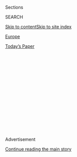 <div id="app">

<div>

<div>

<div>

<div class="NYTAppHideMasthead css-1q2w90k e1suatyy0">

<div class="section css-ui9rw0 e1suatyy2">

<div class="css-eph4ug er09x8g0">

<div class="css-6n7j50">

</div>

<span class="css-1dv1kvn">Sections</span>

<div class="css-10488qs">

<span class="css-1dv1kvn">SEARCH</span>

</div>

[Skip to content](#site-content)[Skip to site
index](#site-index)

</div>

<div id="masthead-section-label" class="css-1wr3we4 eaxe0e00">

[Europe](https://www.nytimes.com/section/world/europe)

</div>

<div class="css-10698na e1huz5gh0">

</div>

</div>

<div id="masthead-bar-one" class="section hasLinks css-15hmgas e1csuq9d3">

<div class="css-uqyvli e1csuq9d0">

</div>

<div class="css-1uqjmks e1csuq9d1">

</div>

<div class="css-9e9ivx">

[](https://myaccount.nytimes.com/auth/login?response_type=cookie&client_id=vi)

</div>

<div class="css-1bvtpon e1csuq9d2">

[Today’s
Paper](https://www.nytimes.com/section/todayspaper)

</div>

</div>

</div>

</div>

<div data-aria-hidden="false">

<div id="site-content" data-role="main">

<div>

<div class="css-1aor85t" style="opacity:0.000000001;z-index:-1;visibility:hidden">

<div class="css-1hqnpie">

<div class="css-epjblv">

<span class="css-17xtcya">[Europe](/section/world/europe)</span><span class="css-x15j1o">|</span><span class="css-fwqvlz">Poland
Arrests 2, Including Huawei Employee, Accused of Spying for
China</span>

</div>

<div class="css-k008qs">

<div class="css-1iwv8en">

<span class="css-18z7m18"></span>

<div>

</div>

</div>

<span class="css-1n6z4y">https://nyti.ms/2RM7g5q</span>

<div class="css-1705lsu">

<div class="css-4xjgmj">

<div class="css-4skfbu" data-role="toolbar" data-aria-label="Social Media Share buttons, Save button, and Comments Panel with current comment count" data-testid="share-tools">

  - 
  - 
  - 
  - 
    
    <div class="css-6n7j50">
    
    </div>

  - 
  - 

</div>

</div>

</div>

</div>

</div>

</div>

<div id="NYT_TOP_BANNER_REGION" class="css-13pd83m">

</div>

<div id="top-wrapper" class="css-1sy8kpn">

<div id="top-slug" class="css-l9onyx">

Advertisement

</div>

[Continue reading the main
story](#after-top)

<div class="ad top-wrapper" style="text-align:center;height:100%;display:block;min-height:250px">

<div id="top" class="place-ad" data-position="top" data-size-key="top">

</div>

</div>

<div id="after-top">

</div>

</div>

<div id="sponsor-wrapper" class="css-1hyfx7x">

<div id="sponsor-slug" class="css-19vbshk">

Supported by

</div>

[Continue reading the main
story](#after-sponsor)

<div id="sponsor" class="ad sponsor-wrapper" style="text-align:center;height:100%;display:block">

</div>

<div id="after-sponsor">

</div>

</div>

<div class="css-1vkm6nb ehdk2mb0">

# Poland Arrests 2, Including Huawei Employee, Accused of Spying for China

</div>

<div class="css-79elbk" data-testid="photoviewer-wrapper">

<div class="css-z3e15g" data-testid="photoviewer-wrapper-hidden">

</div>

<div class="css-1a48zt4 ehw59r15" data-testid="photoviewer-children">

![<span class="css-16f3y1r e13ogyst0" data-aria-hidden="true">The first
Huawei store in Poland opened in Warsaw last
month.</span><span class="css-cnj6d5 e1z0qqy90" itemprop="copyrightHolder"><span class="css-1ly73wi e1tej78p0">Credit...</span><span><span>Jaap
Arriens/Sipa, via AP
Images</span></span></span>](https://static01.nyt.com/images/2019/01/12/world/europe/12huawei/12huawei-articleLarge.jpg?quality=75&auto=webp&disable=upscale)

</div>

</div>

<div class="css-xt80pu e12qa4dv0">

<div class="css-18e8msd">

<div class="css-vp77d3 epjyd6m0">

<div class="css-1baulvz">

By [<span class="css-1baulvz" itemprop="name">Adam
Satariano</span>](https://www.nytimes.com/by/adam-satariano) and
[<span class="css-1baulvz last-byline" itemprop="name">Joanna
Berendt</span>](https://www.nytimes.com/by/joanna-berendt)

</div>

</div>

  - Jan. 11,
    2019

  - 
    
    <div class="css-4xjgmj">
    
    <div class="css-d8bdto" data-role="toolbar" data-aria-label="Social Media Share buttons, Save button, and Comments Panel with current comment count" data-testid="share-tools">
    
      - 
      - 
      - 
      - 
        
        <div class="css-6n7j50">
        
        </div>
    
      - 
      - 
    
    </div>
    
    </div>

</div>

</div>

<div class="section meteredContent css-1r7ky0e" name="articleBody" itemprop="articleBody">

<div class="css-1fanzo5 StoryBodyCompanionColumn">

<div class="css-53u6y8">

LONDON — The Polish authorities arrested two people, including a Chinese
employee of the telecommunications giant Huawei, and charged them with
spying for Beijing, officials said on Friday, as the United States and
its allies move to restrict the use of Chinese technology because of
concerns that it is being used for espionage.

The arrest of the Huawei employee is almost certain to escalate tensions
between Western countries and China over the company, which the
authorities in the United States have accused of acting as an arm of the
Chinese government and making equipment designed for spying.

In December, the [daughter of Huawei’s founder was arrested in
Canada](https://www.nytimes.com/2018/12/05/business/huawei-cfo-arrest-canada-extradition.html?module=inline)
at the request of the United States, which said [she had committed
fraud](https://www.nytimes.com/2018/12/07/technology/huawei-meng-wanzhou-fraud.html)
as part of a scheme to violate American sanctions against companies
doing business with Iran. It was unclear whether the arrests in Poland
had been requested by the United States. But a senior Western diplomat
who was briefed on them said the Justice Department had been working
with the Polish government.

Europe is increasingly a battleground in the fight over Huawei, the
world’s second-largest smartphone maker and a top supplier of networking
equipment. The company’s sales in the region have been growing, but many
countries there now face pressure to reconsider its presence,
particularly as construction begins for the next-generation wireless
networks [known
as 5G](https://www.nytimes.com/2018/12/31/technology/personaltech/5g-what-you-need-to-know.html).
Germany, Britain, the Czech Republic and Norway are among the nations
that have recently questioned how deeply Huawei should be involved in
developing 5G infrastructure.

</div>

</div>

<div class="css-1fanzo5 StoryBodyCompanionColumn">

<div class="css-53u6y8">

Many of the countries adopting this stance are allies of the United
States. Poland, specifically, is [regarded by the State
Department](https://www.state.gov/r/pa/ei/bgn/2875.htm) as “one of the
United States’ strongest partners” in continental Europe. And Andrus
Ansip, the European Union’s vice president, said last month that
countries in the region should be “worried” about Huawei and other
Chinese companies because of the cybersecurity risks they pose.

Other countries face the same dilemma. In December, Japan barred Huawei
from obtaining government contracts, and Australia and New Zealand have
taken steps to block the company from being involved in the building of
5G networks in those countries. And the Czech National Cyber and
Information Security Agency recently restated its long-standing warnings
about Huawei and ZTE, another Chinese telecommunications company.

“Picking sides may be unavoidable,” said Lukasz Olejnik, a research
associate at the Center for Technology and Global Affairs at Oxford
University, which studies the impact of technology on international
relations. “This is a difficult policy conundrum.”

Huawei has long denied spying for the Chinese government. On Friday, a
spokesman for the company said it had no comment on the arrest in Poland
and insisted that it “complies with all applicable laws and regulations
in the countries where it operates.”

The second person arrested is an employee of the French
telecommunications company Orange, which confirmed that its office had
been raided and that the man’s belongings had been seized.

</div>

</div>

<div class="css-1fanzo5 StoryBodyCompanionColumn">

<div class="css-53u6y8">

“We are ready to cooperate with the Internal Security Agency and make
any information it needs available,” the Orange spokesman, Wojciech
Jabczynski, said.

Hu Xijin, the editor in chief of Global Times, a state-run, nationalist
newspaper in China, took a swipe at Poland on Twitter on Friday,
writing: “Anything in Poland that is worthy of stealing for Huawei?
Polish national security department flatters itself.”

In another message, he said he had met up with a friend who works at
Huawei. “He said Huawei is facing great difficulties communicating with
Western public opinion,” Mr. Hu wrote. “I said Huawei has been trying to
distance itself from politics, but it has grown too big that politics is
coming to its door. Huawei is innocent.”

The arrested Huawei employee was identified by the authorities only as
Weijing W. He was involved in the company’s sales operations in the
country, officials said. According to Polish television, Weijing W.
graduated from Beijing Foreign Studies University with a degree in
Polish studies and once worked at the Chinese Consulate in Gdansk,
Poland. He began working for Huawei in 2011.

The Orange employee was identified as Piotr D., a Polish citizen and
former agent of Poland’s internal security service.

Polish law enforcement officers raided the homes and offices of the two
men on Tuesday, officials said. The authorities then had to wait two
days to obtain arrest warrants, typical for Poland. Officials did not
offer details on the alleged crimes, but said the men would be held for
three months while the investigation continued. Both have pleaded not
guilty and have refused to answer questions, the Polish state television
broadcaster, TVP, reported.

The senior Western diplomat briefed on the investigation, who spoke on
the condition of anonymity, would not describe the level of cooperation
between Poland and the United States. The official also declined to
discuss specifics of the case or evidence that may have been shared with
the Polish government.

</div>

</div>

<div class="css-1fanzo5 StoryBodyCompanionColumn">

<div class="css-53u6y8">

But the official said the threat posed by Huawei was a high priority for
American officials throughout Europe.

Huawei was founded in 1987 by Ren Zhengfei, a former People’s Liberation
Army engineer. The company’s equipment is the backbone of mobile
networks around the world, and its smartphones are popular in Europe and
China. Huawei has grown into China’s largest maker of telecom equipment,
generating more than $90 billion in revenue in 2017.

The company has been a leading contender to design 5G networks in Europe
and other parts of the world, but the security concerns of Western
countries have repeatedly hampered its expansion plans.

[In a 2012
report](https://www.nytimes.com/2012/10/09/us/us-panel-calls-huawei-and-zte-national-security-threat.html),
American lawmakers said Huawei and ZTE were effectively arms of the
Chinese government whose equipment was being used for espionage.
Security firms have reported finding [software installed on Chinese-made
phones](https://www.nytimes.com/2016/11/16/us/politics/china-phones-software-security.html)
that sends users’ personal data to China.

For many years, the United States, where large mobile carriers such as
AT\&T have avoided using Huawei equipment in their networks, has
presented the biggest obstacles to the company.

Last year, United States intelligence agencies told a Senate panel that
Americans should not use Chinese telecom products, and some major
American retailers have stopped selling them. The Federal Communications
Commission is also considering whether to prohibit American telecom
businesses from using equipment from any company deemed a national
security risk, [a move aimed primarily at Huawei and
ZTE](https://www.nytimes.com/2018/04/17/technology/huawei-trade-war.html)
that would effectively shut them out of creating 5G mobile networks.

Huawei has
[focused](https://www.nytimes.com/2018/04/17/technology/china-huawei-washington.html?module=inline)on
Europe instead, opening several research and development hubs in the
region. More than a quarter of its 2017 revenue came from Europe, the
Middle East and Africa. Only the Chinese market is more important to the
company.

</div>

</div>

<div class="css-1fanzo5 StoryBodyCompanionColumn">

<div class="css-53u6y8">

Telecommunication companies in Europe have strong relationships with
Huawei. Deutsche Telekom said in December that it had begun testing a 5G
network in Poland using Huawei equipment. Mr. Jabczynski, the Orange
spokesman, said Huawei was the only company in Poland ready to provide
equipment that met criteria set by state regulations.

Huawei also has around a quarter of the market for smartphones in
Poland, according to the technology research firm Canalys. That makes it
the country’s second-largest phone seller after Samsung.

But the challenges facing Huawei in Europe are mounting.

British officials raised alarms about the company’s products last year.
The Czech Republic’s cybersecurity watchdog has warned against using
Huawei and ZTE products. And just this week, Tor Mikkel Wara, Norway’s
justice minister, [told
Reuters](https://www.reuters.com/article/us-norway-huawei-tech/norway-considering-whether-to-exclude-huawei-from-building-5g-network-idUSKCN1P31LJ)
that “we share the same concerns as the United States and Britain, and
that is espionage on private and state actors in Norway.”

In Poland, at least one of the country’s main mobile carriers has been
edging away from the company. The carrier, Play, has long relied on the
company as an equipment supplier. And China Development Bank, a
state-backed lender, has helped finance Play’s buying of Huawei
equipment, according to the website of Lasanoz Finance, an advisory firm
that says it worked on the deal. When Play listed its shares on the
Warsaw stock exchange in 2017, it said Huawei had provided a
“significant portion” of the equipment on its network.

But last July, as concerns about Chinese hardware grew, Play announced
that [it had chosen Ericsson as an additional
supplier](https://www.ericsson.com/en/press-releases/2018/7/play-selects-ericsson-to-accelerate-nationwide-mobile-network-expansion-in-poland)
for certain components.

The arrests in Poland promised to generate more concerns about the
company, said David Balson, a former official in the British
intelligence agency GCHQ who is now the director of intelligence at
Ripjar, a threat detection company in London.

“There is no good outcome whether it’s true or not true,” Mr. Balson
said. “There is no good way of spinning it.”

</div>

</div>

<div class="css-1fanzo5 StoryBodyCompanionColumn">

<div class="css-53u6y8">

Poland and other countries that crack down on Huawei risk retaliation
from China. Shortly after the Canadian authorities arrested Meng
Wanzhou, the daughter of Mr. Ren, the Huawei founder, China detained two
Canadian citizens last month and accused them of undermining China’s
national security. China has since [detained other
Canadians](https://www.nytimes.com/2018/12/20/world/asia/china-canadian-detained.html).

Ms. Meng has been [freed on
bail](https://www.nytimes.com/2018/12/11/technology/huawei-executive-canada-bail-decision.html)
in Vancouver, British Columbia, pending a decision on whether she should
be extradited to the United States. This week, the public face of Huawei
in Canada, Scott Bradley, left the company.

“This will definitely increase tension in Europe,” said Christian
Schmidkonz, a professor of Asian-Pacific business studies at the Munich
Business School.

</div>

</div>

</div>

<div>

</div>

<div>

</div>

<div>

</div>

<div>

<div id="bottom-wrapper" class="css-1ede5it">

<div id="bottom-slug" class="css-l9onyx">

Advertisement

</div>

[Continue reading the main
story](#after-bottom)

<div id="bottom" class="ad bottom-wrapper" style="text-align:center;height:100%;display:block;min-height:90px">

</div>

<div id="after-bottom">

</div>

</div>

</div>

</div>

</div>

## Site Index

<div>

</div>

## Site Information Navigation

  - [© <span>2020</span> <span>The New York Times
    Company</span>](https://help.nytimes.com/hc/en-us/articles/115014792127-Copyright-notice)

<!-- end list -->

  - [NYTCo](https://www.nytco.com/)
  - [Contact
    Us](https://help.nytimes.com/hc/en-us/articles/115015385887-Contact-Us)
  - [Work with us](https://www.nytco.com/careers/)
  - [Advertise](https://nytmediakit.com/)
  - [T Brand Studio](http://www.tbrandstudio.com/)
  - [Your Ad
    Choices](https://www.nytimes.com/privacy/cookie-policy#how-do-i-manage-trackers)
  - [Privacy](https://www.nytimes.com/privacy)
  - [Terms of
    Service](https://help.nytimes.com/hc/en-us/articles/115014893428-Terms-of-service)
  - [Terms of
    Sale](https://help.nytimes.com/hc/en-us/articles/115014893968-Terms-of-sale)
  - [Site
    Map](https://spiderbites.nytimes.com)
  - [Help](https://help.nytimes.com/hc/en-us)
  - [Subscriptions](https://www.nytimes.com/subscription?campaignId=37WXW)

</div>

</div>

</div>

</div>
